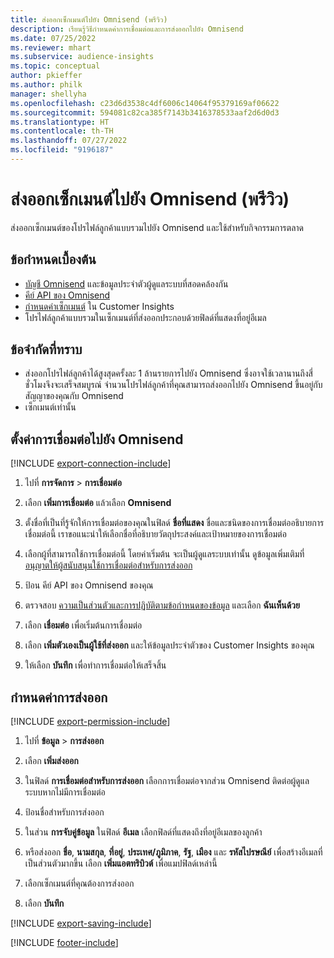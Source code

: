 ```yaml
---
title: ส่งออกเซ็กเมนต์ไปยัง Omnisend (พรีวิว)
description: เรียนรู้วิธีกำหนดค่าการเชื่อมต่อและการส่งออกไปยัง Omnisend
ms.date: 07/25/2022
ms.reviewer: mhart
ms.subservice: audience-insights
ms.topic: conceptual
author: pkieffer
ms.author: philk
manager: shellyha
ms.openlocfilehash: c23d6d3538c4df6006c14064f95379169af06622
ms.sourcegitcommit: 594081c82ca385f7143b3416378533aaf2d6d0d3
ms.translationtype: HT
ms.contentlocale: th-TH
ms.lasthandoff: 07/27/2022
ms.locfileid: "9196187"
---
```

# <a name="export-segments-to-omnisend-preview"></a>ส่งออกเซ็กเมนต์ไปยัง Omnisend (พรีวิว)

ส่งออกเซ็กเมนต์ของโปรไฟล์ลูกค้าแบบรวมไปยัง Omnisend และใช้สำหรับกิจกรรมการตลาด

## <a name="prerequisites"></a>ข้อกำหนดเบื้องต้น

- [บัญชี Omnisend](https://www.omnisend.com/) และข้อมูลประจำตัวผู้ดูแลระบบที่สอดคล้องกัน
- [คีย์ API ของ Omnisend](https://support.omnisend.com/en/articles/1061890-generating-api-key)
- [กำหนดค่าเซ็กเมนต์](segments.md) ใน Customer Insights
- โปรไฟล์ลูกค้าแบบรวมในเซ็กเมนต์ที่ส่งออกประกอบด้วยฟิลด์ที่แสดงที่อยู่อีเมล

## <a name="known-limitations"></a>ข้อจำกัดที่ทราบ

- ส่งออกโปรไฟล์ลูกค้าได้สูงสุดครั้งละ 1 ล้านรายการไปยัง Omnisend ซึ่งอาจใช้เวลานานถึงสี่ชั่วโมงจึงจะเสร็จสมบูรณ์ จำนวนโปรไฟล์ลูกค้าที่คุณสามารถส่งออกไปยัง Omnisend ขึ้นอยู่กับสัญญาของคุณกับ Omnisend
- เซ็กเมนต์เท่านั้น

## <a name="set-up-connection-to-omnisend"></a>ตั้งค่าการเชื่อมต่อไปยัง Omnisend

[!INCLUDE [export-connection-include](includes/export-connection-admn.md)]

1. ไปที่ **การจัดการ** > **การเชื่อมต่อ**

1. เลือก **เพิ่มการเชื่อมต่อ** แล้วเลือก **Omnisend**

1. ตั้งชื่อที่เป็นที่รู้จักให้การเชื่อมต่อของคุณในฟิลด์ **ชื่อที่แสดง** ชื่อและชนิดของการเชื่อมต่ออธิบายการเชื่อมต่อนี้ เราขอแนะนำให้เลือกชื่อที่อธิบายวัตถุประสงค์และเป้าหมายของการเชื่อมต่อ

1. เลือกผู้ที่สามารถใช้การเชื่อมต่อนี้ โดยค่าเริ่มต้น จะเป็นผู้ดูแลระบบเท่านั้น ดูข้อมูลเพิ่มเติมที่ [อนุญาตให้ผู้สนับสนุนใช้การเชื่อมต่อสำหรับการส่งออก](connections.md#allow-contributors-to-use-a-connection-for-exports)

1. ป้อน คีย์ API ของ Omnisend ของคุณ

1. ตรวจสอบ [ความเป็นส่วนตัวและการปฏิบัติตามข้อกำหนดของข้อมูล](connections.md#data-privacy-and-compliance) และเลือก **ฉันเห็นด้วย**

1. เลือก **เชื่อมต่อ** เพื่อเริ่มต้นการเชื่อมต่อ

1. เลือก **เพิ่มตัวเองเป็นผู้ใช้ที่ส่งออก** และให้ข้อมูลประจำตัวของ Customer Insights ของคุณ

1. ให้เลือก **บันทึก** เพื่อทำการเชื่อมต่อให้เสร็จสิ้น

## <a name="configure-an-export"></a>กำหนดค่าการส่งออก

[!INCLUDE [export-permission-include](includes/export-permission.md)]

1. ไปที่ **ข้อมูล** > **การส่งออก**

1. เลือก **เพิ่มส่งออก**

1. ในฟิลด์ **การเชื่อมต่อสำหรับการส่งออก** เลือกการเชื่อมต่อจากส่วน Omnisend ติดต่อผู้ดูแลระบบหากไม่มีการเชื่อมต่อ

1. ป้อนชื่อสำหรับการส่งออก

1. ในส่วน **การจับคู่ข้อมูล** ในฟิลด์ **อีเมล** เลือกฟิลด์ที่แสดงถึงที่อยู่อีเมลของลูกค้า

1. หรือส่งออก **ชื่อ**, **นามสกุล**, **ที่อยู่**, **ประเทศ/ภูมิภาค**, **รัฐ**, **เมือง** และ **รหัสไปรษณีย์** เพื่อสร้างอีเมลที่เป็นส่วนตัวมากขึ้น เลือก **เพิ่มแอตทริบิวต์** เพื่อแมปฟิลด์เหล่านี้

1. เลือกเซ็กเมนต์ที่คุณต้องการส่งออก

1. เลือก **บันทึก**

[!INCLUDE [export-saving-include](includes/export-saving.md)]

[!INCLUDE [footer-include](includes/footer-banner.md)]
